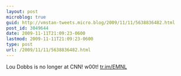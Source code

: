 ```yaml
---
layout: post
microblog: true
guid: http://vmstan-tweets.micro.blog/2009/11/11/5638836482.html
post_id: 3049644
date: 2009-11-11T21:09:23-0600
lastmod: 2009-11-11T21:09:23-0600
type: post
url: /2009/11/11/5638836482.html
---
```

Lou Dobbs is no longer at CNN! w00t! [tr.im/EMNL](http://tr.im/EMNL)
